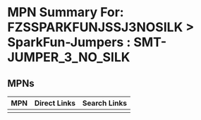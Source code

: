 



# MPN Summary For: FZSSPARKFUNJSSJ3NOSILK > SparkFun-Jumpers : SMT-JUMPER_3_NO_SILK

## MPNs
  

|MPN|Direct Links|Search Links|
| :--- | :--- | :--- |
||||
